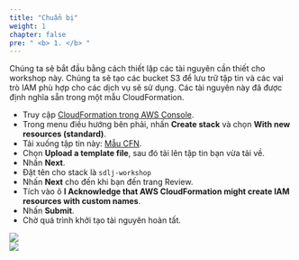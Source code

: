 ```yaml
---
title: "Chuẩn bị"
weight: 1 
chapter: false
pre: " <b> 1. </b> "
---
```


Chúng ta sẽ bắt đầu bằng cách thiết lập các tài nguyên cần thiết cho workshop này. Chúng ta sẽ tạo các bucket S3 để lưu trữ tập tin và các vai trò IAM phù hợp cho các dịch vụ sẽ sử dụng. Các tài nguyên này đã được định nghĩa sẵn trong một mẫu CloudFormation.

- Truy cập [CloudFormation trong AWS Console](https://ap-southeast-1.console.aws.amazon.com/cloudformation/home?region=ap-southeast-1#/stacks?filteringText=&filteringStatus=active&viewNested=true).
- Trong menu điều hướng bên phải, nhấn **Create stack** và chọn **With new resources (standard)**.
- Tải xuống tập tin này: [Mẫu CFN](https://drive.google.com/uc?export=download&id=1SRDkQrSHtpAknpcRDSyAc2TIMxHqU63h).
- Chọn **Upload a template file**, sau đó tải lên tập tin bạn vừa tải về.
- Nhấn **Next**.
- Đặt tên cho stack là `sdlj-workshop`
- Nhấn **Next** cho đến khi bạn đến trang Review.
- Tích vào ô **I Acknowledge that AWS CloudFormation might create IAM resources with custom names**.
- Nhấn **Submit**.
- Chờ quá trình khởi tạo tài nguyên hoàn tất.

![](/images/1.prepare/001-prepare.png)  
![](/images/1.prepare/002-prepare.png)

